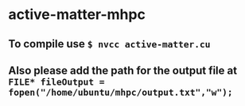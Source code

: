 # active-matter-mhpc
## To compile use `$ nvcc active-matter.cu`
## Also please add the path for the output file at ` FILE* fileOutput = fopen("/home/ubuntu/mhpc/output.txt","w");`  
